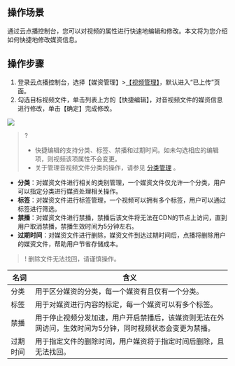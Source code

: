 ## 操作场景
通过云点播控制台，您可以对视频的属性进行快速地编辑和修改。本文将为您介绍如何快捷地修改媒资信息。


## 操作步骤

1. 登录云点播控制台，选择【媒资管理】>[【视频管理】](https://console.cloud.tencent.com/vod/media)，默认进入“已上传”页面。
2. 勾选目标视频文件，单击列表上方的【快捷编辑】，对音视频文件的媒资信息进行修改，单击【确定】完成修改。

![](https://main.qcloudimg.com/raw/bec47710c464aa68acd09621161e9177.png)

>?
>- 快捷编辑的支持分类、标签、禁播和过期时间。如未勾选相应的编辑项，则视频该项属性不会变更。
>- 关于管理音视频文件分类的操作，请参见 [分类管理](https://cloud.tencent.com/document/product/266/14059#.E5.88.86.E7.B1.BB.E7.AE.A1.E7.90.86.E6.AD.A5.E9.AA.A4) 。

- **分类**：对媒资文件进行相关的类别管理，一个媒资文件仅允许一个分类，用户可以指定分类进行媒资处理相关操作。
- **标签**：对媒资文件进行标签管理，一个视频可以拥有多个标签，用户可以通过标签进行筛选。
- **禁播**：对媒资文件进行禁播，禁播后该文件将无法在CDN的节点上访问，直到用户取消禁播，禁播生效时间为5分钟左右。
- **过期时间**：对媒资文件进行删除，媒资文件到达过期时间后，点播将删除用户的媒资文件，帮助用户节省存储成本。
>! 删除文件无法找回，请谨慎操作。

| 名词 | 含义 | 
|---------|---------|
| 分类 | 用于区分媒资的分类，每一个媒资有且仅有一个分类。 | 
|标签|用于对媒资进行内容的标定，每一个媒资可以有多个标签。|
|禁播|用于停止视频分发加速，用户开启禁播后，该媒资则无法在外网访问，生效时间为5分钟，同时视频状态会变更为禁播。|
|过期时间|用于指定文件的删除时间，用户媒资将于指定时间后删除，且无法找回。|
